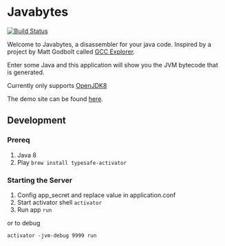 Javabytes
=====================================
[![Build Status](https://travis-ci.org/jkeam/javabytes.svg?branch=master)](https://travis-ci.org/jkeam/javabytes)

Welcome to Javabytes, a disassembler for your java code. Inspired by a project by Matt Godbolt called [GCC Explorer](https://github.com/mattgodbolt/gcc-explorer).

Enter some Java and this application will show you the JVM bytecode that is generated.

Currently only supports [OpenJDK8](http://openjdk.java.net/projects/jdk8/)

The demo site can be found [here](http://javabytes.io/).

## Development

### Prereq
1.  Java 8
2.  Play
`brew install typesafe-activator`

### Starting the Server
1.  Config app_secret and replace value in application.conf
2.  Start activator shell
`activator`
3.  Run app
`run`

or to debug

`activator -jvm-debug 9999 run`
